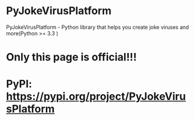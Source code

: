 # PyJokeVirusPlatform
PyJokeVirusPlatform - Python library that helps you create joke viruses and more(Python >= 3.3 )

# Only this page is official!!!

# PyPI: https://pypi.org/project/PyJokeVirusPlatform
